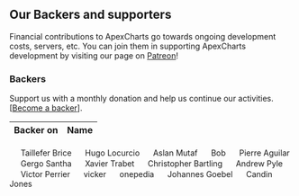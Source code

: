 

## Our Backers and supporters

Financial contributions to ApexCharts go towards ongoing development costs, servers, etc. You can join them in supporting ApexCharts development by visiting our page on [Patreon](https://www.patreon.com/junedchhipa)!


### Backers
Support us with a monthly donation and help us continue our activities. [[Become a backer](https://www.patreon.com/join/junedchhipa/checkout?rid=3043800)].

Backer on | Name
-----|-----
<img src="https://apexcharts.com/media/patron.png" width="16" height="16" />  Taillefer Brice
<img src="https://apexcharts.com/media/patron.png" width="16" height="16" />  Hugo Locurcio
<img src="https://apexcharts.com/media/patron.png" width="16" height="16" />  Aslan Mutaf
<img src="https://apexcharts.com/media/patron.png" width="16" height="16" />  Bob
<img src="https://apexcharts.com/media/patron.png" width="16" height="16" />  Pierre Aguilar
<img src="https://apexcharts.com/media/patron.png" width="16" height="16" />  Gergo Santha
<img src="https://apexcharts.com/media/patron.png" width="16" height="16" />  Xavier Trabet
<img src="https://apexcharts.com/media/patron.png" width="16" height="16" />  Christopher Bartling
<img src="https://apexcharts.com/media/patron.png" width="16" height="16" />  Andrew Pyle
<img src="https://apexcharts.com/media/patron.png" width="16" height="16" />  Victor Perrier
<img src="https://apexcharts.com/media/patron.png" width="16" height="16" />  vicker
<img src="https://apexcharts.com/media/patron.png" width="16" height="16" />  onepedia
<img src="https://apexcharts.com/media/patron.png" width="16" height="16" />  Johannes Goebel
<img src="https://apexcharts.com/media/patron.png" width="16" height="16" />  Candin Jones
